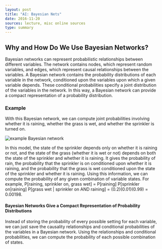 ```yaml
---
layout: post
title: "AI: Bayesian Nets"
date: 2016-11-20
sources: lecture, misc online sources
type: summary
---
```


## Why and How Do We Use Bayesian Networks?
Bayesian networks can represent probabilistic relationships between different variables. The network contains nodes, which represent random variables, and edges, which represent causal relationships between the variables. A Bayesian network contains the probability distributions of each variable in the network, conditioned upon the variables upon which a given variable depends. These conditional probabilities specify a joint distribution of the variables in the network. In this way, a Bayesian network can provide a compact representation of a probability distribution.

### Example
With this Bayesian network, we can compute joint probabilities involving whether it is raining, whether the grass is wet, and whether the sprinkler is turned on. 

![example Bayesian network](https://upload.wikimedia.org/wikipedia/commons/thumb/0/0e/SimpleBayesNet.svg/400px-SimpleBayesNet.svg.png) 

In this model, the state of the sprinkler depends only on whether it is raining or not, and the state of the grass (whether it is wet or not) depends on both the state of the sprinkler and whether it is raining. It gives the probability of rain, the probability that the sprinkler is on conditioned upon whether it is raining, and the probability that the grass is wet conditioned upon the state of the sprinkler and whether it is raining. Using this information, we can compute the probability of any given combination of variable states.
For example, P[raining, sprinkler on, grass wet] = P[raining] P[sprinkler on|raining] P[grass wet | sprinkler on AND raining] = (0.2)(0.01)(0.99) = 0.00198.

#### Bayesian Networks Give a Compact Representation of Probability Distributions
Instead of storing the probability of every possible setting for each variable, we can just save the causality relationships and conditional probabilities of the variables in a Bayesian network. Using the relationships and conditional probabilities, we can compute the probability of each possible combination of states.
